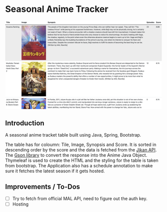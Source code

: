 # Seasonal Anime Tracker

![Math Dojo Project Image](https://github.com/iKarans/SeasonalAnimeTracker/blob/master/SeasonalAnimeTracker.png)

## Introduction

A seasonal anime tracket table built using Java, Spring, Bootstrap.

The table has for coloumn: Tile, Image, Synopsis and Score. It is sorted in descending order by the score and the data is fetched from the [Jikan API](https://jikan.moe). The [Gson library](https://github.com/google/gson) to convert the response into the Anime Java Object. Thymeleaf is used to create the HTML and the styling for the table is taken from bootstrap. The Application also has a schedule annotation to make sure it fetches the latest season if it gets hosted.

## Improvements / To-Dos

- [ ] Try to fetch from official MAL API, need to figure out the auth key.
- [ ] Hosting
